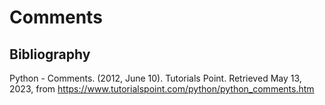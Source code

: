 # Comments

## Bibliography

Python - Comments. (2012, June 10). Tutorials Point. Retrieved May 13, 2023, from https://www.tutorialspoint.com/python/python_comments.htm